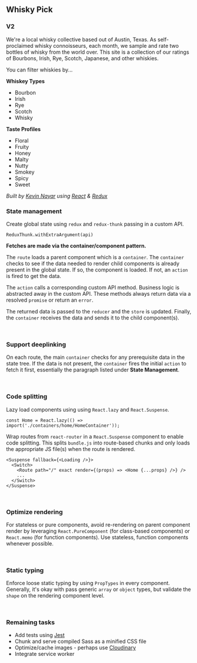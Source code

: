 ## Whisky Pick

### V2

We're a local whisky collective based out of Austin, Texas. As self-proclaimed whisky connoisseurs, each month, we sample and rate two bottles of whisky from the world over. This site is a collection of our ratings of Bourbons, Irish, Rye, Scotch, Japanese, and other whiskies.

You can filter whiskies by...

**Whiskey Types**
* Bourbon
* Irish
* Rye
* Scotch
* Whisky

**Taste Profiles**
* Floral
* Fruity
* Honey
* Malty
* Nutty
* Smokey
* Spicy
* Sweet

_Built by [Kevin Nayar](https://kevinnayar.github.io/) using [React](https://facebook.github.io/react/) & [Redux](http://redux.js.org/)_


### State management
Create global state using `redux` and `redux-thunk` passing in a custom API.
```
ReduxThunk.withExtraArgument(api)
```

**Fetches are made via the container/component pattern.**

The `route` loads a parent component which is a `container`. The `container` checks to see if the data needed to render child components is already present in the global state. If so, the component is loaded. If not, an `action` is fired to get the data.

The `action` calls a corresponding custom API method. Business logic is abstracted away in the custom API. These methods always return data via a resolved `promise` or return an `error`.

The returned data is passed to the `reducer` and the `store` is updated. Finally, the `container` receives the data and sends it to the child component(s).

<br>

### Support deeplinking
On each route, the main `container` checks for any prerequisite data in the state tree. If the data is not present, the `container` fires the initial `action` to fetch it first, essentially the paragraph listed under **State Management**.

<br>

### Code splitting
Lazy load components using using `React.lazy` and `React.Suspense`.
```
const Home = React.lazy(() => import('./containers/home/HomeContainer'));
```


Wrap routes from `react-router` in a `React.Suspense` component to enable code splitting. This splits `bundle.js` into route-based chunks and only loads the appropriate JS file(s) when the route is rendered.
```
<Suspense fallback={<Loading />}>
  <Switch>
    <Route path="/" exact render={(props) => <Home {...props} />} />
    ...
  </Switch>
</Suspense>
```

<br>

### Optimize rendering
For stateless or pure components, avoid re-rendering on parent component render by leveraging `React.PureComponent` (for class-based components) or `React.memo` (for function components). Use stateless, function components whenever possible.

<br>

### Static typing
Enforce loose static typing by using `PropTypes` in every component. Generally, it's okay with pass generic `array` or `object` types, but validate the `shape` on the rendering component level.

<br>

### Remaining tasks
- Add tests using [Jest](https://jestjs.io/)
- Chunk and serve compiled Sass as a minified CSS file
- Optimize/cache images - perhaps use [Cloudinary](https://cloudinary.com/)
- Integrate service worker
